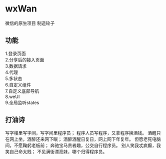 # wxWan
微信的原生项目
制造轮子 

## 功能
1.登录页面<br />
2.分享后的接入页面<br />
3.数据请求<br />
4.代理<br />
5.多状态<br />
6.自定义组件<br />
7.自定义底部导航<br />
8.weUI<br />
9.全局监听states<br />

## 打油诗
写字楼里写字间，写字间里程序员； 
程序人员写程序，又拿程序换酒钱。 
酒醒只在网上坐，酒醉还来网下眠； 
酒醉酒醒日复日，网上网下年复年。 
但愿老死电脑间，不愿鞠躬老板前； 
奔驰宝马贵者趣，公交自行程序员。 
别人笑我忒疯癫，我笑自己命太贱； 
不见满街漂亮妹，哪个归得程序员。

